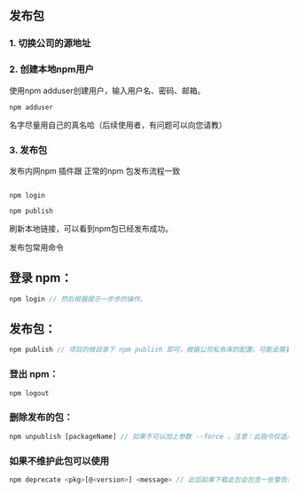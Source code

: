 ## 发布包

### 1. 切换公司的源地址 
### 2. 创建本地npm用户
使用npm adduser创建用户，输入用户名、密码、邮箱。

```shell
npm adduser
```

名字尽量用自己的真名哈（后续使用者，有问题可以向您请教）


### 3. 发布包
发布内网npm 插件跟 正常的npm 包发布流程一致

```shell

npm login

npm publish

```

刷新本地链接，可以看到npm包已经发布成功。





发布包常用命令

## 登录 npm： 
```js
npm login // 然后根据提示一步步的操作。
```


## 发布包：
```js
npm publish // 项目的根目录下 npm publish 即可，根据公司私有库的配置，可能会需要登录。
```


### 登出 npm：
```js
npm logout 
```

### 删除发布的包：
```js
npm unpublish [packageName] // 如果不可以加上参数 --force 。注意：此指令仅适用于 24小时内发布的包
```

### 如果不维护此包可以使用 
```js
npm deprecate <pkg>[@<version>] <message> // 此后如果下载此包会包含一些警告信息。

```